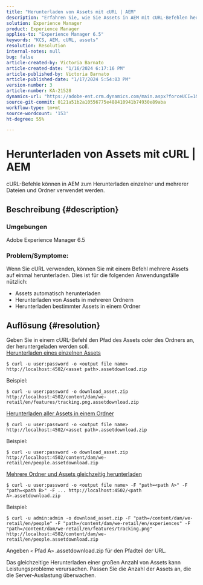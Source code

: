 ```yaml
---
title: "Herunterladen von Assets mit cURL | AEM"
description: "Erfahren Sie, wie Sie Assets in AEM mit cURL-Befehlen herunterladen können."
solution: Experience Manager
product: Experience Manager
applies-to: "Experience Manager 6.5"
keywords: "KCS, AEM, cURL, assets"
resolution: Resolution
internal-notes: null
bug: false
article-created-by: Victoria Barnato
article-created-date: "1/16/2024 6:17:16 PM"
article-published-by: Victoria Barnato
article-published-date: "1/17/2024 5:54:03 PM"
version-number: 3
article-number: KA-21528
dynamics-url: "https://adobe-ent.crm.dynamics.com/main.aspx?forceUCI=1&pagetype=entityrecord&etn=knowledgearticle&id=e812ca79-9bb4-ee11-a569-6045bd006b25"
source-git-commit: 0121a51b2a10556775e488410941b74930e89aba
workflow-type: tm+mt
source-wordcount: '153'
ht-degree: 55%

---
```


# Herunterladen von Assets mit cURL | AEM


cURL-Befehle können in AEM zum Herunterladen einzelner und mehrerer Dateien und Ordner verwendet werden.

## Beschreibung {#description}


### <b>Umgebungen</b>

Adobe Experience Manager 6.5



### <b>Problem/Symptome:</b>

Wenn Sie cURL verwenden, können Sie mit einem Befehl mehrere Assets auf einmal herunterladen. Dies ist für die folgenden Anwendungsfälle nützlich:

- Assets automatisch herunterladen
- Herunterladen von Assets in mehreren Ordnern
- Herunterladen bestimmter Assets in einem Ordner



## Auflösung {#resolution}

Geben Sie in einem cURL-Befehl den Pfad des Assets oder des Ordners an, der heruntergeladen werden soll.<br>
<u>Herunterladen eines einzelnen Assets</u>


```
$ curl -u user:password -o <output file name> http://localhost:4502/<asset path>.assetdownload.zip
```


Beispiel:


```
$ curl -u user:password -o download_asset.zip http://localhost:4502/content/dam/we-retail/en/features/tracking.png.assetdownload.zip
```


<u>Herunterladen aller Assets in einem Ordner</u>


```
$ curl -u user:password -o <output file name> http://localhost:4502/<asset path>.assetdownload.zip
```


Beispiel:


```
$ curl -u user:password -o download_asset.zip http://localhost:4502/content/dam/we-retail/en/people.assetdownload.zip
```


<u>Mehrere Ordner und Assets gleichzeitig herunterladen</u>


```
$ curl -u user:password -o <output file name> -F "path=<path A>" -F "path=<path B>" -F ... http://localhost:4502/<path A>.assetdownload.zip
```


Beispiel:


```
$ curl -u admin:admin -o download_asset.zip -F "path=/content/dam/we-retail/en/people" -F "path=/content/dam/we-retail/en/experiences" -F "path=/content/dam/we-retail/en/features/tracking.png" http://localhost:4502/content/dam/we-retail/en/people.assetdownload.zip
```


Angeben `<` Pfad A`>` .assetdownload.zip für den Pfadteil der URL.

Das gleichzeitige Herunterladen einer großen Anzahl von Assets kann Leistungsprobleme verursachen. Passen Sie die Anzahl der Assets an, die die Server-Auslastung überwachen.
